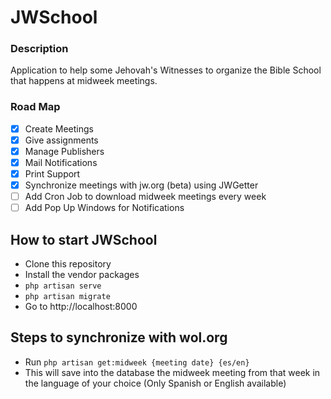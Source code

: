 # JWSchool

### Description

Application to help some Jehovah's Witnesses to organize the Bible School that happens at midweek meetings.

### Road Map


* [x]  Create Meetings
* [x] Give assignments
* [x] Manage Publishers
* [x] Mail Notifications
* [x] Print Support
* [x] Synchronize meetings with jw.org (beta) using JWGetter
* [ ] Add Cron Job to download midweek meetings every week
* [ ]  Add Pop Up Windows for Notifications

## How to start JWSchool

- Clone this repository
- Install the vendor packages
- ``` php artisan serve ```
- ``` php artisan migrate ```
- Go to http://localhost:8000

## Steps to synchronize with wol.org

- Run ``` php artisan get:midweek {meeting date} {es/en} ```
- This will save into the database the midweek meeting from that week in the language of your choice (Only Spanish or English available)
